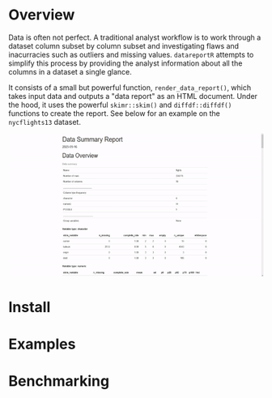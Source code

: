 # Overview

Data is often not perfect. A traditional analyst workflow is to work through a 
dataset column subset by column subset and investigating flaws and inacurracies
such as outliers and missing values. `datareportR` attempts to simplify this process by 
providing the analyst information about all the columns in a dataset a single glance. 

It consists of a small but powerful function, `render_data_report()`, which takes 
input data and outputs a "data report" as an HTML document. Under the hood, it uses the powerful
`skimr::skim()` and `diffdf::diffdf()` functions to create the report. See below for an example on the 
`nycflights13` dataset.

![](https://github.com/bryantco/datareportR/blob/main/_assets/data_report.gif)

# Install

# Examples

# Benchmarking
